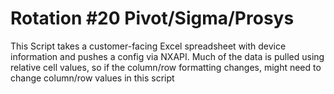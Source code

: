 # Rotation #20 Pivot/Sigma/Prosys
This Script takes a customer-facing Excel spreadsheet with device information and pushes a config via NXAPI.  Much of the data is pulled using relative cell values, so if the column/row formatting changes, might need to change column/row values in this script
